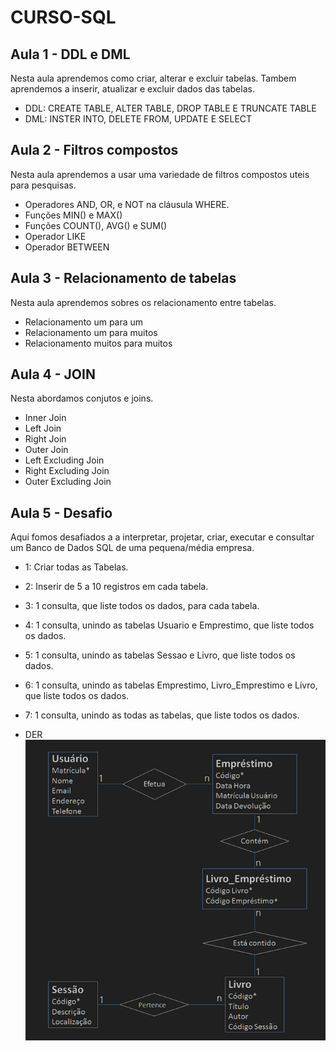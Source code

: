 # CURSO-SQL

## Aula 1 - DDL e DML
Nesta aula aprendemos como criar, alterar e excluir tabelas. 
Tambem aprendemos a inserir, atualizar e excluir dados das tabelas.
- DDL: CREATE TABLE, ALTER TABLE, DROP TABLE E TRUNCATE TABLE
- DML: INSTER INTO, DELETE FROM, UPDATE E SELECT

## Aula 2 - Filtros compostos
Nesta aula aprendemos a usar uma variedade de filtros compostos uteis para pesquisas.
- Operadores AND, OR, e NOT na cláusula WHERE.
- Funções MIN() e MAX()
- Funções COUNT(), AVG() e SUM()
- Operador LIKE
- Operador BETWEEN

## Aula 3 - Relacionamento de tabelas
Nesta aula aprendemos sobres os relacionamento entre tabelas.
- Relacionamento um para um
- Relacionamento um para muitos
- Relacionamento muitos para muitos

## Aula 4 - JOIN
Nesta abordamos conjutos e joins.
- Inner Join
- Left Join
- Right Join
- Outer Join
- Left Excluding Join
- Right Excluding Join
- Outer Excluding Join

## Aula 5 - Desafio
Aqui fomos desafiados a a interpretar, projetar, criar, executar e consultar um Banco de Dados SQL de uma pequena/média empresa.

- 1: Criar todas as Tabelas.
- 2: Inserir de 5 a 10 registros em cada tabela.
- 3: 1 consulta, que liste todos os dados, para cada tabela.
- 4: 1 consulta, unindo as tabelas Usuario e Emprestimo, que liste todos os dados.
- 5: 1 consulta, unindo as tabelas Sessao e Livro, que liste todos os dados.
- 6: 1 consulta, unindo as tabelas Emprestimo, Livro_Emprestimo e Livro, que liste todos os dados.
- 7: 1 consulta, unindo as todas as tabelas, que liste todos os dados.

- DER ![DER](https://github.com/BrunoVicenteDeSouza/Curso-SQL/blob/main/DER/Image%202.png)

